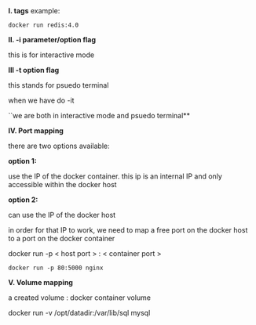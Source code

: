 ## 

**I. tags**
example:

`docker run redis:4.0`

**II. -i parameter/option flag**

this is for interactive mode

**III -t option flag**

this stands for psuedo terminal

when we have do -it 

``we are both in interactive mode and psuedo terminal**

**IV. Port mapping**

there are two options available:

**option 1:**

use the IP of the docker container. this ip is an internal IP and only accessible within the docker host

**option 2:**

can use the IP of the docker host

in order for that IP to work, we need to map a free port on the docker host to a port on the docker container

docker run -p < host port > : < container port >

`docker run -p 80:5000 nginx`


**V. Volume mapping**

a created volume : docker container volume

docker run -v /opt/datadir:/var/lib/sql mysql






